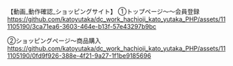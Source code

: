 
【動画_動作確認_ショッピングサイト】
➀トップページ～～会員登録
https://github.com/katoyutaka/dc_work_hachioji_kato_yutaka_PHP/assets/111105190/3ca71ea6-3603-464e-b13f-57e43297b9bc

➁ショッピングページ～商品購入
https://github.com/katoyutaka/dc_work_hachioji_kato_yutaka_PHP/assets/111105190/0fd9f926-388e-4f21-9a27-1f1be9185696

